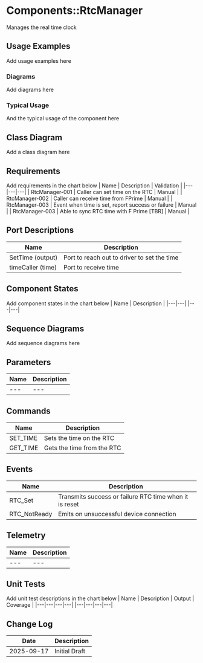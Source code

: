 # Components::RtcManager

Manages the real time clock

## Usage Examples
Add usage examples here

### Diagrams
Add diagrams here

### Typical Usage
And the typical usage of the component here

## Class Diagram
Add a class diagram here

## Requirements
Add requirements in the chart below
| Name | Description | Validation |
|---|---|---|
| RtcManager-001 | Caller can set time on the RTC | Manual |
| RtcManager-002 | Caller can receive time from FPrime | Manual |
| RtcManager-003 | Event when time is set, report success or failure | Manual |
| RtcManager-003 | Able to sync RTC time with F Prime [TBR] | Manual |


## Port Descriptions
| Name | Description |
|---|---|
| SetTime (output) | Port to reach out to driver to set the time |
| timeCaller (time) | Port to receive time |

## Component States
Add component states in the chart below
| Name | Description |
|---|---|
|---|---|

## Sequence Diagrams
Add sequence diagrams here

## Parameters
| Name | Description |
|---|---|
|---|---|

## Commands
| Name | Description |
|---|---|
| SET_TIME | Sets the time on the RTC |
| GET_TIME | Gets the time from the RTC |


## Events
| Name | Description |
|---|---|
| RTC_Set | Transmits success or failure RTC time when it is reset |
| RTC_NotReady | Emits on unsuccessful device connection |


## Telemetry
| Name | Description |
|---|---|
|---|---|

## Unit Tests
Add unit test descriptions in the chart below
| Name | Description | Output | Coverage |
|---|---|---|---|
|---|---|---|---|


## Change Log
| Date | Description |
|---|---|
| 2025-09-17 | Initial Draft |
